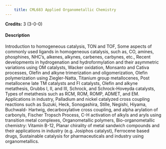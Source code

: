 ```yaml
---
    title: CML683 Applied Organometallic Chemistry
---
```

**Credits:** 3 (3-0-0)



#### Description 
Introduction to homogeneous catalysis, TON and TOF, Some aspects of commonly used ligands in homogeneous catalysis, such as, CO, amines, phosphines, NHC’s, alkenes, alkynes, carbenes, carbynes, etc., Recent developments in hydrogenation and hydroformylation and their asymmetric variations using OM catalysts, Wacker oxidation, Monsanto and Cativa processes, Olefin and alkyne trimerization and oligomerization, Olefin polymerization using Ziegler-Natta, Titanium group metallocenes, Post metallocene late TM catalysts and FI catalysts, Olefin and alkyne metathesis, Grubbs I, II, and III, Schrock, and Schrock-Hoveyda catalysts, Types of metathesis such as RCM, ROM, ROMP, ADMET, and EM. Applications in industry, Palladium and nickel catalyzed cross coupling reactions such as Suzuki, Heck, Sonogashira, Stille, Negishi, Hiyama, Buchwald- Hartwig, decarboxylative cross coupling, and alpha arylation of carbonyls, Fischer Tropsch Process, C-H activation of alkyls and aryls using transition metal complexes, Organometallic polymers, Bio-organometallic chemistry: Vitamin B-12, Planar chirality of metal sandwich compounds and their applications in industry (e.g. Josiphos catalyst), Ferrocene based drugs, Sustainable catalysis for pharmaceuticals and industry using organometallics.
